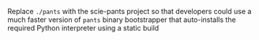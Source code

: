 Replace `./pants` with the scie-pants project so that developers could use a much faster version of `pants` binary bootstrapper that auto-installs the required Python interpreter using a static build
